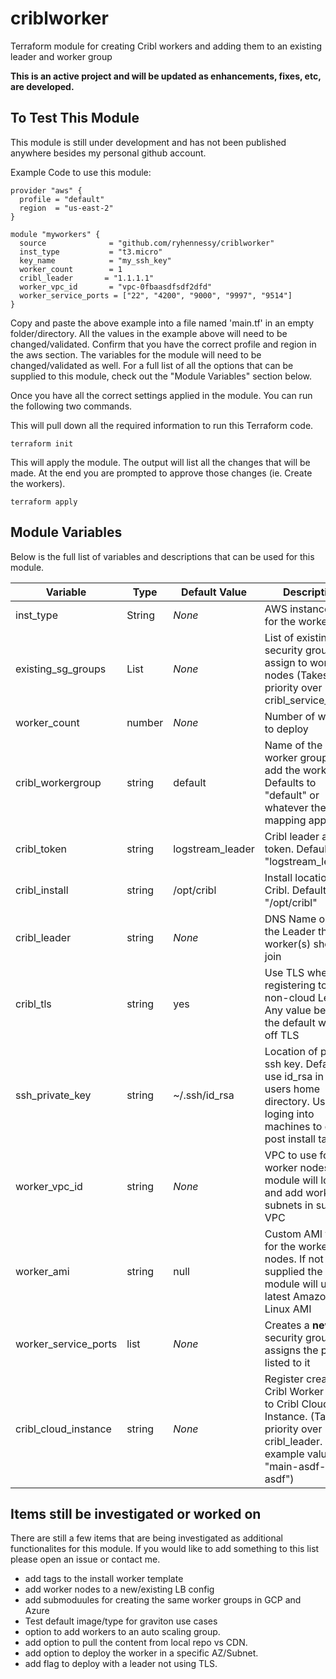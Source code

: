 # criblworker
Terraform module for creating Cribl workers and adding them to an existing leader and worker group

**This is an active project and will be updated as enhancements, fixes, etc, are developed.**

## To Test This Module
This module is still under development and has not been published anywhere besides my personal github account.  

Example Code to use this module:
```
provider "aws" {
  profile = "default"
  region  = "us-east-2"
} 

module "myworkers" {
  source              = "github.com/ryhennessy/criblworker"
  inst_type           = "t3.micro"
  key_name            = "my_ssh_key"
  worker_count        = 1
  cribl_leader       = "1.1.1.1"
  worker_vpc_id       = "vpc-0fbaasdfsdf2dfd"
  worker_service_ports = ["22", "4200", "9000", "9997", "9514"]
}
```

Copy and paste the above example into a file named 'main.tf' in an empty folder/directory.  All the values in the example above will need to be changed/validated.   Confirm that you have the correct profile and region in the aws section.   The variables for the module will need to be changed/validated as well.  For a full list of all the options that can be supplied to this module, check out the "Module Variables" section below.

Once you have all the correct settings applied in the module.   You can run the following two commands.

This will pull down all the required information to run this Terraform code.
```
terraform init
```

This will apply the module.  The output will list all the changes that will be made.  At the end you are prompted to approve those changes (ie. Create the workers).  
```
terraform apply
```


## Module Variables
Below is the full list of variables and descriptions that can be used for this module. 

| Variable | Type | Default Value | Description |
|--------- | ---- | ------------- | ------------|
| inst_type | String |  *None* | AWS instance type for the worker(s) |
| existing_sg_groups | List |  *None* | List of existing EC2 security groups to assign to worker nodes (Takes priority over cribl_service_ports) |
| worker_count | number | *None* | Number of workers to deploy |
| cribl_workergroup | string | default | Name of the Cribl worker group to add the workers to.  Defaults to "default" or whatever the mapping applies |
| cribl_token | string | logstream_leader | Cribl leader auth token.  Defaults to "logstream_leader" |
| cribl_install | string | /opt/cribl | Install location for Cribl.  Defaults to "/opt/cribl" |
| cribl_leader | string | *None* | DNS Name or IP of the Leader that worker(s) should join |
| cribl_tls | string | yes | Use TLS when registering to a non-cloud Leader. Any value besides the default will turn off TLS |
| ssh_private_key | string | ~/.ssh/id_rsa | Location of private ssh key.  Defaults to use id_rsa in the users home directory. Used for loging into machines to do post install tasks |
| worker_vpc_id | string | *None* |  VPC to use for Cribl worker nodes.  The module will loop and add workers to subnets in supplied VPC |
| worker_ami | string | null | Custom AMI to use for the worker nodes. If not supplied the module will use the latest Amazon Linux AMI |
| worker_service_ports | list | *None* | Creates a **new** security group and assigns the ports listed to it |
| cribl_cloud_instance | string | *None* | Register created Cribl Worker Nodes to Cribl Cloud Instance. (Takes priority over cribl_leader. example value: "main-asdf-asdf-asdf") |



## Items still be investigated or worked on 
There are still a few items that are being investigated as additional functionalites for this module.  If you would like to add something to this list please open an issue or contact me.
 * add tags to the install worker template
 * add worker nodes to a new/existing LB config
 * add submoduules for creating the same worker groups in GCP and Azure
 * Test default image/type for graviton use cases
 * option to add workers to an auto scaling group.
 * add option to pull the content from local repo vs CDN.
 * add option to deploy the worker in a specific AZ/Subnet.
 * add flag to deploy with a leader not using TLS.
